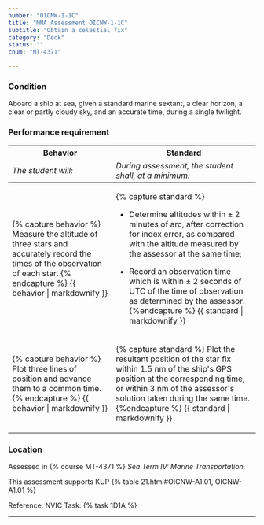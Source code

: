 ```yaml
---
number: "OICNW-1-1C"
title: "MMA Assessment OICNW-1-1C"
subtitle: "Obtain a celestial fix"
category: "Deck"
status: ""
cnum: "MT-4371"

---
```

### Condition

Aboard a ship at sea, given a standard marine sextant, a clear horizon, a clear or partly cloudy sky, and an accurate time, during a single twilight.

### Performance requirement 

<table width='100%' class='Guidelines'>
 <thead>
 <tr>
     <th class='thirty'>Behavior</th>
     <th class='seventy'>Standard</th>
 </tr>
 <tr>
     <td><em>The student will:</em></td>
     <td><em>During assessment, the student shall, at a minimum:</em></td>
 </tr>
 </thead>
 <tbody>
 

<tr><td>

{% capture behavior %}
Measure the altitude of three stars and accurately record the times of the observation of each star.
{% endcapture %}
{{ behavior | markdownify }}

</td><td>

{% capture standard %}
* Determine altitudes within ± 2 minutes of arc, after correction for index error, as compared with the altitude measured by the assessor at the same time; 

* Record an observation time which is within ± 2 seconds of UTC of the time of observation as determined by the assessor.
{%endcapture %}
{{ standard | markdownify }}

</td></tr>



<tr><td>

{% capture behavior %}
Plot three lines of position and advance them to a common time.
{% endcapture %}
{{ behavior | markdownify }}

</td><td>

{% capture standard %}
Plot the resultant position of the star fix within 1.5 nm of the ship's GPS position at the corresponding time, or within 3 nm of the assessor's solution taken during the same time. 
{%endcapture %}
{{ standard | markdownify }}

</td></tr>



 </tbody>
 </table>

### Location

Assessed in  {% course  MT-4371 %}  *Sea Term IV: Marine Transportation*.

This assessment supports KUP {% table 21.html#OICNW-A1.01, OICNW-A1.01 %}

Reference: NVIC Task: {% task 1D1A  %}

***

